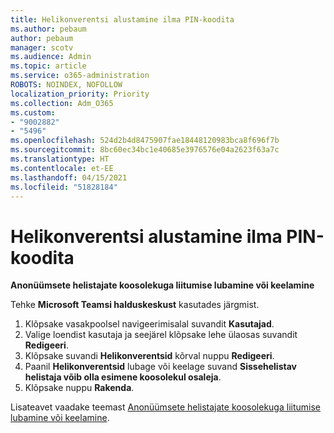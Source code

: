 ```yaml
---
title: Helikonverentsi alustamine ilma PIN-koodita
ms.author: pebaum
author: pebaum
manager: scotv
ms.audience: Admin
ms.topic: article
ms.service: o365-administration
ROBOTS: NOINDEX, NOFOLLOW
localization_priority: Priority
ms.collection: Adm_O365
ms.custom:
- "9002882"
- "5496"
ms.openlocfilehash: 524d2b4d8475907fae18448120983bca8f696f7b
ms.sourcegitcommit: 8bc60ec34bc1e40685e3976576e04a2623f63a7c
ms.translationtype: HT
ms.contentlocale: et-EE
ms.lasthandoff: 04/15/2021
ms.locfileid: "51828184"
---
```

# <a name="start-an-audio-conference-without-a-pin"></a>Helikonverentsi alustamine ilma PIN-koodita

**Anonüümsete helistajate koosolekuga liitumise lubamine või keelamine**

Tehke **Microsoft Teamsi halduskeskust** kasutades järgmist.

1. Klõpsake vasakpoolsel navigeerimisalal suvandit **Kasutajad**.
2. Valige loendist kasutaja ja seejärel klõpsake lehe ülaosas suvandit **Redigeeri**.
3. Klõpsake suvandi **Helikonverentsid** kõrval nuppu **Redigeeri**.
4. Paanil **Helikonverentsid** lubage või keelage suvand **Sissehelistav helistaja võib olla esimene koosolekul osaleja**.
5. Klõpsake nuppu **Rakenda**.

Lisateavet vaadake teemast [Anonüümsete helistajate koosolekuga liitumise lubamine või keelamine](https://docs.microsoft.com/microsoftteams/start-an-audio-conference-over-the-phone-without-a-pin-in-teams).
